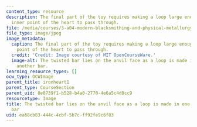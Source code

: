 ```yaml
---
content_type: resource
description: The final part of the toy requires making a loop large enough for the
  inner point of the heart to pass through.
file: /media/courses/3-a04-modern-blacksmithing-and-physical-metallurgy-fall-2008/ea68cb83444c4cbf5b7cff92fe9c6f83_129.jpg
file_type: image/jpeg
image_metadata:
  caption: The final part of the toy requires making a loop large enough for the inner
    point of the heart to pass through.
  credit: 'Credit: Image courtesy of MIT OpenCourseWare.'
  image-alt: The twisted bar lies on the anvil face as a loop is made in one end of
    another bar.
learning_resource_types: []
ocw_type: OCWImage
parent_title: ironheart1
parent_type: CourseSection
parent_uid: 8e8739f1-b528-b4a0-2770-4e6a5c4d0cc9
resourcetype: Image
title: The twisted bar lies on the anvil face as a loop is made in one end of another
  bar
uid: ea68cb83-444c-4cbf-5b7c-ff92fe9c6f83
---
```

